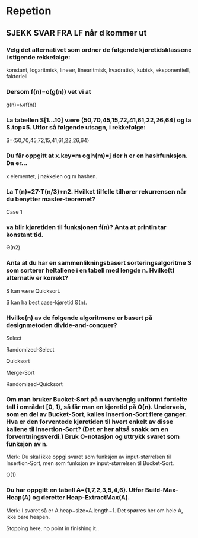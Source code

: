 # Repetion

## SJEKK SVAR FRA LF når d kommer ut

### Velg det alternativet som ordner de følgende kjøretidsklassene i stigende rekkefølge:

konstant, logaritmisk, lineær, linearitmisk, kvadratisk, kubisk, eksponentiell, faktoriell

### Dersom f(n)=o(g(n)) vet vi at

g(n)=ω(f(n))

### La tabellen S[1…10] være ⟨50,70,45,15,72,41,61,22,26,64⟩ og la S.top=5. Utfør så følgende utsagn, i rekkefølge:

S=⟨50,70,45,72,15,41,61,22,26,64⟩

### Du får oppgitt at x.key=m og h(m)=j der h er en hashfunksjon. Da er...

x elementet, j nøkkelen og m hashen.

### La T(n)=27⋅T(n/3)+n2. Hvilket tilfelle tilhører rekurrensen når du benytter master-teoremet?

Case 1

### va blir kjøretiden til funksjonen f(n)? Anta at println tar konstant tid.

Θ(n2)

### Anta at du har en sammenlikningsbasert sorteringsalgoritme S som sorterer heltallene i en tabell med lengde n. Hvilke(t) alternativ er korrekt?

S kan være Quicksort.

S  kan ha best case-kjøretid Θ(n).

### Hvilke(n) av de følgende algoritmene er basert på designmetoden divide-and-conquer?

Select

Randomized-Select

Quicksort

Merge-Sort

Randomized-Quicksort

### Om man bruker Bucket-Sort på n uavhengig uniformt fordelte tall i området [0, 1), så får man en kjøretid på O(n). Underveis, som en del av Bucket-Sort, kalles Insertion-Sort flere ganger. Hva er den forventede kjøretiden til hvert enkelt av disse kallene til Insertion-Sort? (Det er her altså snakk om en forventningsverdi.) Bruk O-notasjon og uttrykk svaret som funksjon av n.

Merk: Du skal ikke oppgi svaret som funksjon av input-størrelsen til Insertion-Sort, men som funksjon av input-størrelsen til Bucket-Sort.

O(1)

### Du har oppgitt en tabell A=⟨1,7,2,3,5,4,6⟩. Utfør Build-Max-Heap(A) og deretter Heap-ExtractMax(A). 

Merk: I svaret så er A.heap−size=A.length−1. Det spørres her om hele A, ikke bare heapen.

Stopping here, no point in finishing it..




















